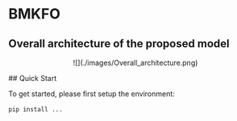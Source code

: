 # BMKFO
## Overall architecture of the proposed model

<p align="center">
![](./images/Overall_architecture.png)
</p>
## Quick Start

To get started, please first setup the environment:

```bash
pip install ...
```
